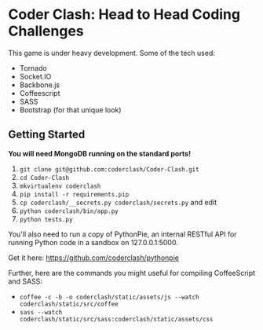 # Coder Clash: Head to Head Coding Challenges

This game is under heavy development. Some of the tech used:

* Tornado
* Socket.IO
* Backbone.js
* Coffeescript
* SASS
* Bootstrap (for that unique look)


## Getting Started

**You will need MongoDB running on the standard ports!**

1. `git clone git@github.com:coderclash/Coder-Clash.git`
2. `cd Coder-Clash`
3. `mkvirtualenv coderclash`
4. `pip install -r requirements.pip`
5. `cp coderclash/__secrets.py coderclash/secrets.py` and edit
5. `python coderclash/bin/app.py`
6. `python tests.py`

You'll also need to run a copy of PythonPie, an internal RESTful
API for running Python code in a sandbox on 127.0.0.1:5000. 

Get it here: https://github.com/coderclash/pythonpie

Further, here are the commands you might useful for compiling
CoffeeScript and SASS:

* `coffee -c -b -o coderclash/static/assets/js --watch coderclash/static/src/coffee`
* `sass --watch coderclash/static/src/sass:coderclash/static/assets/css`